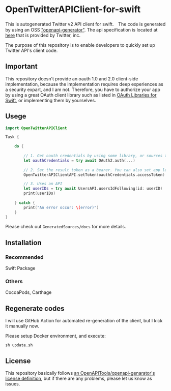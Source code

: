 # OpenTwitterAPIClient-for-swift

This is autogenerated Twitter v2 API client for swift.　The code is generated by using an OSS ["openapi-generator"](https://github.com/OpenAPITools/openapi-generator). The api specification is located at [here](https://api.twitter.com/2/openapi.json) that is provided by Twitter, inc.

The purpose of this repository is to enable developers to quickly set up Twitter API's client code.

## Important

This repository doesn't provide an oauth 1.0 and 2.0 client-side implementation, because the implementation requires deep experiences as a security expart, and I am not. Therefore, you have to authorize your app by using a great OAuth client library such as listed in [OAuth Libraries for Swift](https://oauth.net/code/swift/), or implementing them by yourselves.

## Usege

```swift
import OpenTwitterAPIClient

Task {

    do {
    
        // 1. Get oauth credentials by using some library, or sources that you've implemented.
        let oauthCredentials = try await OAuth2.auth(...)
        
        // 2. Set the result token as a bearer. You can also set app level
        OpenTwitterAPIClientAPI.setToken(oauthCredentials.accessToken)

        // 3. Uses an API
        let userIDs = try await UsersAPI.usersIdFollowing(id: userID)
        print(userIDs)
        
    } catch {
        print("An error occur: \(error)")
    }
}

```

Please check out `GeneratedSources/docs` for more details.

## Installation

### Recommended

Swift Package

### Others

CocoaPods, Carthage

## Regenerate codes

I will use GitHub Action for automated re-generation of the client, but I kick it manually now.

Please setup Docker environment, and execute:

```
sh update.sh
```

## License

This repository basically follows [an OpenAPITools/openapi-genarator's license definition](https://github.com/OpenAPITools/openapi-generator#table-of-contents), but if there are any problems, please let us know as issues.
